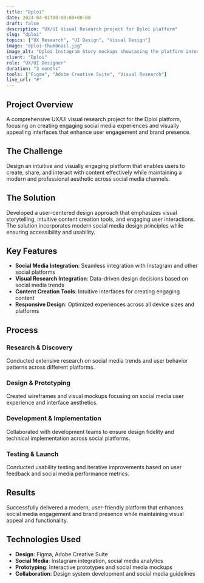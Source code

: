 ```yaml
---
title: "Dploi"
date: 2024-04-01T00:00:00+00:00
draft: false
description: "UX/UI Visual Research project for Dploi platform"
slug: "dploi"
topics: ["UX Research", "UI Design", "Visual Design"]
image: "dploi-thumbnail.jpg"
image_alt: "Dploi Instagram Story mockups showcasing the platform interface"
client: "Dploi"
role: "UX/UI Designer"
duration: "3 months"
tools: ["Figma", "Adobe Creative Suite", "Visual Research"]
live_url: "#"
---
```


## Project Overview

A comprehensive UX/UI visual research project for the Dploi platform, focusing on creating engaging social media experiences and visually appealing interfaces that enhance user engagement and brand presence.

## The Challenge

Design an intuitive and visually engaging platform that enables users to create, share, and interact with content effectively while maintaining a modern and professional aesthetic across social media channels.

## The Solution

Developed a user-centered design approach that emphasizes visual storytelling, intuitive content creation tools, and engaging user interactions. The solution incorporates modern social media design principles while ensuring accessibility and usability.

## Key Features

- **Social Media Integration**: Seamless integration with Instagram and other social platforms
- **Visual Research Integration**: Data-driven design decisions based on social media trends
- **Content Creation Tools**: Intuitive interfaces for creating engaging content
- **Responsive Design**: Optimized experiences across all device sizes and platforms

## Process

### Research & Discovery
Conducted extensive research on social media trends and user behavior patterns across different platforms.

### Design & Prototyping
Created wireframes and visual mockups focusing on social media user experience and interface aesthetics.

### Development & Implementation
Collaborated with development teams to ensure design fidelity and technical implementation across social platforms.

### Testing & Launch
Conducted usability testing and iterative improvements based on user feedback and social media performance metrics.

## Results

Successfully delivered a modern, user-friendly platform that enhances social media engagement and brand presence while maintaining visual appeal and functionality.

## Technologies Used

- **Design**: Figma, Adobe Creative Suite
- **Social Media**: Instagram integration, social media analytics
- **Prototyping**: Interactive prototypes and social media mockups
- **Collaboration**: Design system development and social media guidelines
